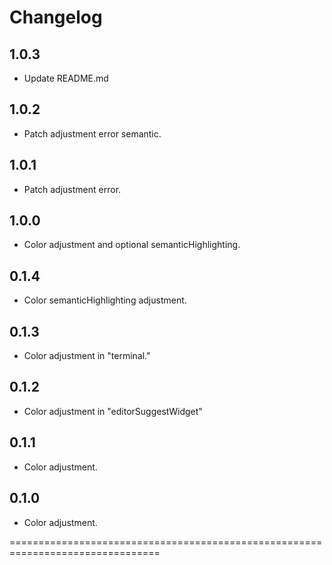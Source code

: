 # Changelog

## 1.0.3

- Update README.md

## 1.0.2

- Patch adjustment error semantic.

## 1.0.1

- Patch adjustment error.

## 1.0.0

- Color adjustment and optional semanticHighlighting.

## 0.1.4

- Color semanticHighlighting adjustment.

## 0.1.3

- Color adjustment in "terminal."

## 0.1.2

- Color adjustment in "editorSuggestWidget"

## 0.1.1

- Color adjustment.

## 0.1.0

- Color adjustment.

================================================================================

